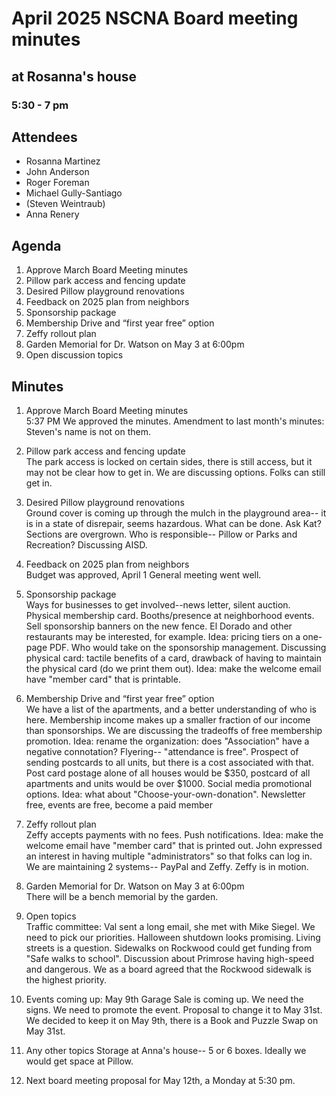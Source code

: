 # April 2025 NSCNA Board meeting minutes
## at Rosanna's house
### 5:30 - 7 pm


Attendees
---------
- Rosanna Martinez
- John Anderson
- Roger Foreman
- Michael Gully-Santiago
- (Steven Weintraub)
- Anna Renery

Agenda
------
1. Approve March Board Meeting minutes
2. Pillow park access and fencing update
3. Desired Pillow playground renovations
4. Feedback on 2025 plan from neighbors
5. Sponsorship package
6. Membership Drive and “first year free” option
7. Zeffy rollout plan
8. Garden Memorial for Dr. Watson on May 3 at 6:00pm
9. Open discussion topics

Minutes
-------

1. Approve March Board Meeting minutes  
5:37 PM We approved the minutes.  Amendment to last month's minutes: Steven's name is not on them.

2. Pillow park access and fencing update  
The park access is locked on certain sides, there is still access, but it may not be clear how to get in.  We are discussing options.  Folks can still get in.  

3. Desired Pillow playground renovations  
Ground cover is coming up through the mulch in the playground area-- it is in a state of disrepair, seems hazardous.  What can be done.  Ask Kat?  Sections are overgrown.  Who is responsible-- Pillow or Parks and Recreation?  Discussing AISD.

4. Feedback on 2025 plan from neighbors  
Budget was approved, April 1 General meeting went well.

5. Sponsorship package  
Ways for businesses to get involved--news letter, silent auction.  Physical membership card.  Booths/presence at neighborhood events.  Sell sponsorship banners on the new fence.  El Dorado and other restaurants may be interested, for example.  Idea: pricing tiers on a one-page PDF.  Who would take on the sponsorship management.  Discussing physical card: tactile benefits of a card, drawback of having to maintain the physical card (do we print them out).  Idea: make the welcome email have "member card" that is printable.  

6. Membership Drive and “first year free” option  
We have a list of the apartments, and a better understanding of who is here.  Membership income makes up a smaller fraction of our income than sponsorships.  We are discussing the tradeoffs of free membership promotion.  Idea: rename the organization: does "Association" have a negative connotation?  Flyering-- "attendance is free".  Prospect of sending postcards to all units, but there is a cost associated with that.  Post card postage alone of all houses would be $350, postcard of all apartments and units would be over $1000.  Social media promotional options.  Idea: what about "Choose-your-own-donation".  Newsletter free, events are free, become a paid member

7. Zeffy rollout plan  
Zeffy accepts payments with no fees.  Push notifications.  Idea: make the welcome email have "member card" that is printed out.  John expressed an interest in having multiple "administrators" so that folks can log in.  We are maintaining 2 systems-- PayPal and Zeffy.  Zeffy is in motion.

8. Garden Memorial for Dr. Watson on May 3 at 6:00pm  
There will be a bench memorial by the garden. 

9. Open topics  
Traffic committee: Val sent a long email, she met with Mike Siegel.  We need to pick our priorities.   Halloween shutdown looks promising.  Living streets is a question.  Sidewalks on Rockwood could get funding from "Safe walks to school".  Discussion about Primrose having high-speed and dangerous.  We as a board agreed that the Rockwood sidewalk is the highest priority.  

10. Events coming up:
May 9th Garage Sale is coming up.  We need the signs.  We need to promote the event.  Proposal to change it to May 31st.  We decided to keep it on May 9th, there is a Book and Puzzle Swap on May 31st.  

11.  Any other topics
Storage at Anna's house-- 5 or 6 boxes.  Ideally we would get space at Pillow.  

12.  Next board meeting proposal for May 12th, a Monday at 5:30 pm.  


